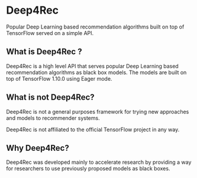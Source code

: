 # Deep4Rec

Popular Deep Learning based recommendation algorithms built on top of TensorFlow served on a simple API.

## What is Deep4Rec ?

Deep4Rec is a high level API that serves popular Deep Learning based recommendation algorithms as black box models. The models are built on top of TensorFlow 1.10.0 using Eager mode.

## What is not Deep4Rec?

Deep4Rec is not a general purposes framework for trying new approaches and models to recommender systems.

Deep4Rec is not affiliated to the official TensorFlow project in any way.

## Why Deep4Rec?

Deep4Rec was developed mainly to accelerate research by providing a way for researchers to use previously proposed models as black boxes.
